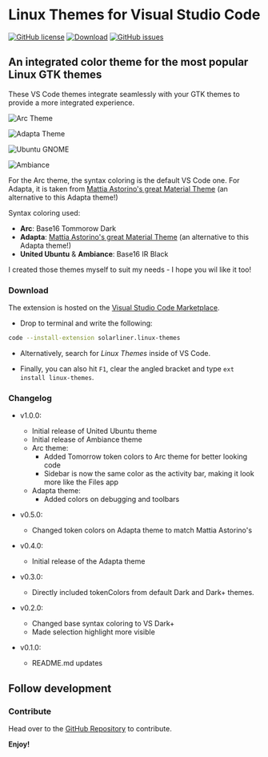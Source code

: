 # Linux Themes for Visual Studio Code

[![GitHub license](https://img.shields.io/badge/license-AGPL-blue.svg)](https://raw.githubusercontent.com/SolarLiner/vscode-arc-theme/master/LICENSE) [![Download](https://img.shields.io/badge/VS%20Code-v0.5.0-green.svg)](https://marketplace.visualstudio.com/items?itemName=SolarLiner.arc-theme) [![GitHub issues](https://img.shields.io/github/issues/SolarLiner/vscode-arc-theme.svg)](https://github.com/SolarLiner/vscode-arc-theme/issues)
## An integrated color theme for the most popular Linux GTK themes

These VS Code themes integrate seamlessly with your GTK themes to provide a more integrated experience.

![Arc Theme](https://github.com/SolarLiner/vscode-arc-theme/raw/master/res/screen_arc.png)

![Adapta Theme](https://github.com/SolarLiner/vscode-arc-theme/raw/master/res/screen_adapta.png)

![Ubuntu GNOME](https://github.com/SolarLiner/vscode-arc-theme/raw/master/res/screen_ugnome.png)

![Ambiance](https://github.com/SolarLiner/vscode-arc-theme/raw/master/res/screen_ambiance.png)

For the Arc theme, the syntax coloring is the default VS Code one. For Adapta, it is taken from [Mattia Astorino's great Material Theme](https://github.com/equinusocio/vsc-material-theme) (an alternative to this Adapta theme!)

Syntax coloring used:

- **Arc**: Base16 Tommorow Dark
- **Adapta**: [Mattia Astorino's great Material Theme](https://github.com/equinusocio/vsc-material-theme) (an alternative to this Adapta theme!)
- **United Ubuntu** & **Ambiance**: Base16 IR Black

I created those themes myself to suit my needs - I hope you wil like it too!

### Download

The extension is hosted on the [Visual Studio Code Marketplace](https://marketplace.visualstudio.com/items?itemName=SolarLiner.arc-theme).

* Drop to terminal and write the following:

```bash
code --install-extension solarliner.linux-themes
```

* Alternatively, search for *Linux Themes* inside of VS Code.

* Finally, you can also hit ```F1```, clear the angled bracket and type ```ext install linux-themes```.

### Changelog

* v1.0.0:
  * Initial release of United Ubuntu theme
  * Initial release of Ambiance theme
  * Arc theme:
    * Added Tomorrow token colors to Arc theme for better looking code
    * Sidebar is now the same color as the activity bar, making it look more like the Files app
  * Adapta theme:
    * Added colors on debugging and toolbars

* v0.5.0:
  * Changed token colors on Adapta theme to match Mattia Astorino's

* v0.4.0:
  * Initial release of the Adapta theme

* v0.3.0:
  * Directly included tokenColors from default Dark and Dark+ themes.

* v0.2.0:
  * Changed base syntax coloring to VS Dark+
  * Made selection highlight more visible

* v0.1.0:
  * README.md updates

## Follow development

### Contribute

Head over to the [GitHub Repository](https://github.com/SolarLiner/vscode-arc-theme) to contribute.

**Enjoy!**
